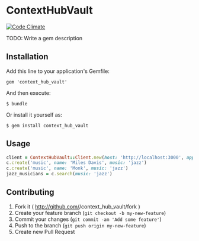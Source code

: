 # ContextHubVault

[![Code Climate](https://codeclimate.com/github/chaione/context_hub_vault.png)](https://codeclimate.com/github/chaione/context_hub_vault/badges)

TODO: Write a gem description

## Installation

Add this line to your application's Gemfile:

    gem 'context_hub_vault'

And then execute:

    $ bundle

Or install it yourself as:

    $ gem install context_hub_vault

## Usage

```ruby
client = ContextHubVault::Client.new(host: 'http://localhost:3000', app_id: '1', auth_token: ENV['AUTH_TOKEN'])
c.create('music', name: 'Miles Davis', music: 'jazz')
c.create('music', name: 'Monk', music: 'jazz')
jazz_musicians = c.search(music: 'jazz')
```

## Contributing

1. Fork it ( http://github.com/<my-github-username>/context_hub_vault/fork )
2. Create your feature branch (`git checkout -b my-new-feature`)
3. Commit your changes (`git commit -am 'Add some feature'`)
4. Push to the branch (`git push origin my-new-feature`)
5. Create new Pull Request

